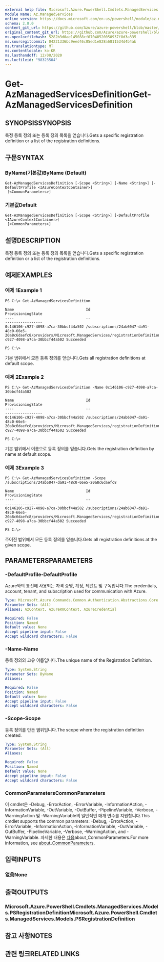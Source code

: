 ```yaml
---
external help file: Microsoft.Azure.PowerShell.Cmdlets.ManagedServices.dll-Help.xml
Module Name: Az.ManagedServices
online version: https://docs.microsoft.com/en-us/powershell/module/az.managedservices/get-azmanagedservicesdefinition
schema: 2.0.0
content_git_url: https://github.com/Azure/azure-powershell/blob/master/src/ManagedServices/ManagedServices/help/Get-AzManagedServicesDefinition.md
original_content_git_url: https://github.com/Azure/azure-powershell/blob/master/src/ManagedServices/ManagedServices/help/Get-AzManagedServicesDefinition.md
ms.openlocfilehash: 5282b3d0ae145088cf07040520050937f8d3a335
ms.sourcegitcommit: 04221336bc9eed46c05ed1e828a6811534d4b4ab
ms.translationtype: MT
ms.contentlocale: ko-KR
ms.lasthandoff: 12/08/2020
ms.locfileid: "98323504"
---
```

# <span data-ttu-id="d04c9-101">Get-AzManagedServicesDefinition</span><span class="sxs-lookup"><span data-stu-id="d04c9-101">Get-AzManagedServicesDefinition</span></span>

## <span data-ttu-id="d04c9-102">SYNOPSIS</span><span class="sxs-lookup"><span data-stu-id="d04c9-102">SYNOPSIS</span></span>
<span data-ttu-id="d04c9-103">특정 등록 정의 또는 등록 정의 목록을 얻습니다.</span><span class="sxs-lookup"><span data-stu-id="d04c9-103">Gets a specific registration definition or a list of the registration definitions.</span></span>

## <span data-ttu-id="d04c9-104">구문</span><span class="sxs-lookup"><span data-stu-id="d04c9-104">SYNTAX</span></span>

### <span data-ttu-id="d04c9-105">ByName(기본값)</span><span class="sxs-lookup"><span data-stu-id="d04c9-105">ByName (Default)</span></span>
```
Get-AzManagedServicesDefinition [-Scope <String>] [-Name <String>] [-DefaultProfile <IAzureContextContainer>]
 [<CommonParameters>]
```

### <span data-ttu-id="d04c9-106">기본값</span><span class="sxs-lookup"><span data-stu-id="d04c9-106">Default</span></span>
```
Get-AzManagedServicesDefinition [-Scope <String>] [-DefaultProfile <IAzureContextContainer>]
 [<CommonParameters>]
```

## <span data-ttu-id="d04c9-107">설명</span><span class="sxs-lookup"><span data-stu-id="d04c9-107">DESCRIPTION</span></span>
<span data-ttu-id="d04c9-108">특정 등록 정의 또는 등록 정의 목록을 얻습니다.</span><span class="sxs-lookup"><span data-stu-id="d04c9-108">Gets a specific registration definition or a list of the registration definitions.</span></span>

## <span data-ttu-id="d04c9-109">예제</span><span class="sxs-lookup"><span data-stu-id="d04c9-109">EXAMPLES</span></span>

### <span data-ttu-id="d04c9-110">예제 1</span><span class="sxs-lookup"><span data-stu-id="d04c9-110">Example 1</span></span>
```
PS C:\> Get-AzManagedServicesDefinition

Name                                 Id                                                                                                                                                   ProvisioningState
----                                 --                                                                                                                                                   -----------------
0c146106-c927-4098-a7ca-30bbcf44a502 /subscriptions/24ab6047-da91-48c0-66e5-20a8c6daefc8/providers/Microsoft.ManagedServices/registrationDefinitions/0c146106-c927-4098-a7ca-30bbcf44a502 Succeeded

PS C:\>
```

<span data-ttu-id="d04c9-111">기본 범위에서 모든 등록 정의를 얻습니다.</span><span class="sxs-lookup"><span data-stu-id="d04c9-111">Gets all registration definitions at default scope.</span></span>

### <span data-ttu-id="d04c9-112">예제 2</span><span class="sxs-lookup"><span data-stu-id="d04c9-112">Example 2</span></span>
```
PS C:\> Get-AzManagedServicesDefinition -Name 0c146106-c927-4098-a7ca-30bbcf44a502

Name                                 Id                                                                                                                                                   ProvisioningState
----                                 --                                                                                                                                                   -----------------
0c146106-c927-4098-a7ca-30bbcf44a502 /subscriptions/24ab6047-da91-48c0-66e5-20a8c6daefc8/providers/Microsoft.ManagedServices/registrationDefinitions/0c146106-c927-4098-a7ca-30bbcf44a502 Succeeded

PS C:\>
```

<span data-ttu-id="d04c9-113">기본 범위에서 이름으로 등록 정의를 얻습니다.</span><span class="sxs-lookup"><span data-stu-id="d04c9-113">Gets the registration definition by name at default scope.</span></span>

### <span data-ttu-id="d04c9-114">예제 3</span><span class="sxs-lookup"><span data-stu-id="d04c9-114">Example 3</span></span>
```
PS C:\> Get-AzManagedServicesDefinition -Scope /subscriptions/24ab6047-da91-48c0-66e5-20a8c6daefc8

Name                                 Id                                                                                                                                                   ProvisioningState
----                                 --                                                                                                                                                   -----------------
0c146106-c927-4098-a7ca-30bbcf44a502 /subscriptions/24ab6047-da91-48c0-66e5-20a8c6daefc8/providers/Microsoft.ManagedServices/registrationDefinitions/0c146106-c927-4098-a7ca-30bbcf44a502 Succeeded

PS C:\>
```

<span data-ttu-id="d04c9-115">주어진 범위에서 모든 등록 정의를 얻습니다.</span><span class="sxs-lookup"><span data-stu-id="d04c9-115">Gets all registration definitions at the given scope.</span></span>

## <span data-ttu-id="d04c9-116">PARAMETERS</span><span class="sxs-lookup"><span data-stu-id="d04c9-116">PARAMETERS</span></span>

### <span data-ttu-id="d04c9-117">-DefaultProfile</span><span class="sxs-lookup"><span data-stu-id="d04c9-117">-DefaultProfile</span></span>
<span data-ttu-id="d04c9-118">Azure와의 통신에 사용되는 자격 증명, 계정, 테넌트 및 구독입니다.</span><span class="sxs-lookup"><span data-stu-id="d04c9-118">The credentials, account, tenant, and subscription used for communication with Azure.</span></span>

```yaml
Type: Microsoft.Azure.Commands.Common.Authentication.Abstractions.Core.IAzureContextContainer
Parameter Sets: (All)
Aliases: AzContext, AzureRmContext, AzureCredential

Required: False
Position: Named
Default value: None
Accept pipeline input: False
Accept wildcard characters: False
```

### <span data-ttu-id="d04c9-119">-Name</span><span class="sxs-lookup"><span data-stu-id="d04c9-119">-Name</span></span>
<span data-ttu-id="d04c9-120">등록 정의의 고유 이름입니다.</span><span class="sxs-lookup"><span data-stu-id="d04c9-120">The unique name of the Registration Definition.</span></span>

```yaml
Type: System.String
Parameter Sets: ByName
Aliases:

Required: False
Position: Named
Default value: None
Accept pipeline input: False
Accept wildcard characters: False
```

### <span data-ttu-id="d04c9-121">-Scope</span><span class="sxs-lookup"><span data-stu-id="d04c9-121">-Scope</span></span>
<span data-ttu-id="d04c9-122">등록 정의를 만든 범위입니다.</span><span class="sxs-lookup"><span data-stu-id="d04c9-122">The scope where the registration definition created.</span></span>

```yaml
Type: System.String
Parameter Sets: (All)
Aliases:

Required: False
Position: Named
Default value: None
Accept pipeline input: False
Accept wildcard characters: False
```

### <span data-ttu-id="d04c9-123">CommonParameters</span><span class="sxs-lookup"><span data-stu-id="d04c9-123">CommonParameters</span></span>
<span data-ttu-id="d04c9-124">이 cmdlet은 -Debug, -ErrorAction, -ErrorVariable, -InformationAction, -InformationVariable, -OutVariable, -OutBuffer, -PipelineVariable, -Verbose, -WarningAction 및 -WarningVariable의 일반적인 매개 변수를 지원합니다.</span><span class="sxs-lookup"><span data-stu-id="d04c9-124">This cmdlet supports the common parameters: -Debug, -ErrorAction, -ErrorVariable, -InformationAction, -InformationVariable, -OutVariable, -OutBuffer, -PipelineVariable, -Verbose, -WarningAction, and -WarningVariable.</span></span> <span data-ttu-id="d04c9-125">자세한 내용은 [다음](http://go.microsoft.com/fwlink/?LinkID=113216)about_CommonParameters.</span><span class="sxs-lookup"><span data-stu-id="d04c9-125">For more information, see [about_CommonParameters](http://go.microsoft.com/fwlink/?LinkID=113216).</span></span>

## <span data-ttu-id="d04c9-126">입력</span><span class="sxs-lookup"><span data-stu-id="d04c9-126">INPUTS</span></span>

### <span data-ttu-id="d04c9-127">없음</span><span class="sxs-lookup"><span data-stu-id="d04c9-127">None</span></span>
## <span data-ttu-id="d04c9-128">출력</span><span class="sxs-lookup"><span data-stu-id="d04c9-128">OUTPUTS</span></span>

### <span data-ttu-id="d04c9-129">Microsoft.Azure.PowerShell.Cmdlets.ManagedServices.Models.PSRegistrationDefinition</span><span class="sxs-lookup"><span data-stu-id="d04c9-129">Microsoft.Azure.PowerShell.Cmdlets.ManagedServices.Models.PSRegistrationDefinition</span></span>
## <span data-ttu-id="d04c9-130">참고 사항</span><span class="sxs-lookup"><span data-stu-id="d04c9-130">NOTES</span></span>

## <span data-ttu-id="d04c9-131">관련 링크</span><span class="sxs-lookup"><span data-stu-id="d04c9-131">RELATED LINKS</span></span>
